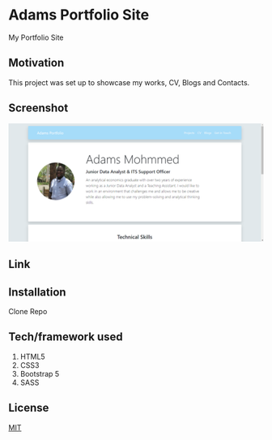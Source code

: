 # Adams Portfolio Site

My Portfolio Site

## Motivation

This project was set up to showcase my works, CV, Blogs and Contacts.

## Screenshot

![My Portfolio Site](img/psite.PNG "My Portfolio Site")

## Link

## Installation

Clone Repo

## Tech/framework used

1. HTML5
2. CSS3
3. Bootstrap 5
4. SASS

## License

[MIT](https://choosealicense.com/licenses/mit/)
